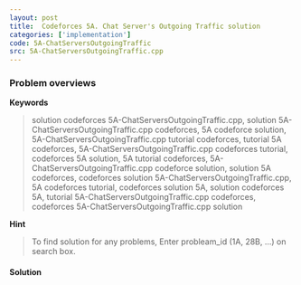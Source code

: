 ```yaml
---
layout: post
title:  Codeforces 5A. Chat Server's Outgoing Traffic solution
categories: ['implementation']
code: 5A-ChatServersOutgoingTraffic
src: 5A-ChatServersOutgoingTraffic.cpp
---
```

### **Problem overviews**

**Keywords**
> solution codeforces 5A-ChatServersOutgoingTraffic.cpp, solution 5A-ChatServersOutgoingTraffic.cpp codeforces, 5A codeforce solution, 5A-ChatServersOutgoingTraffic.cpp tutorial codeforces, tutorial 5A codeforces, 5A-ChatServersOutgoingTraffic.cpp codeforces tutorial, codeforces 5A solution, 5A tutorial codeforces, 5A-ChatServersOutgoingTraffic.cpp codeforce solution, solution 5A codeforces, codeforces solution 5A-ChatServersOutgoingTraffic.cpp, 5A codeforces tutorial, codeforces solution 5A, solution codeforces 5A, tutorial 5A-ChatServersOutgoingTraffic.cpp codeforces, codeforces 5A-ChatServersOutgoingTraffic.cpp solution

**Hint**
> To find solution for any problems, Enter probleam_id (1A, 28B, ...) on search box. 

#### **Solution**



